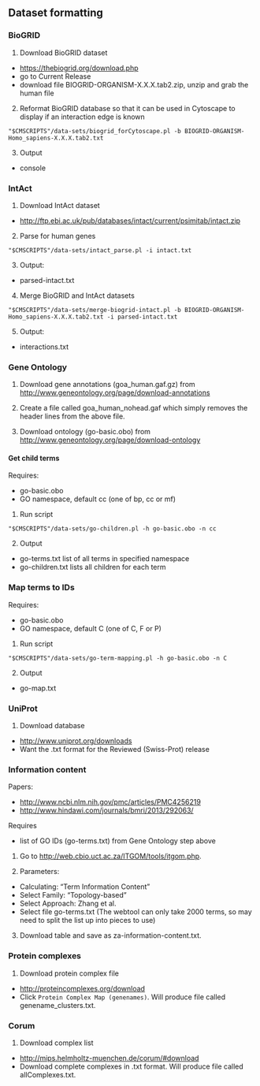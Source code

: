 ## Dataset formatting

### BioGRID

1. Download BioGRID dataset
* https://thebiogrid.org/download.php
* go to Current Release
* download file BIOGRID-ORGANISM-X.X.X.tab2.zip, unzip and grab the human file

2. Reformat BioGRID database so that it can be used in Cytoscape to display if an interaction edge is known
```
"$CMSCRIPTS"/data-sets/biogrid_forCytoscape.pl -b BIOGRID-ORGANISM-Homo_sapiens-X.X.X.tab2.txt
```

3. Output
* console

### IntAct

1. Download IntAct dataset
* http://ftp.ebi.ac.uk/pub/databases/intact/current/psimitab/intact.zip

2. Parse for human genes
```
"$CMSCRIPTS"/data-sets/intact_parse.pl -i intact.txt
```

3. Output:
* parsed-intact.txt

4. Merge BioGRID and IntAct datasets
```
"$CMSCRIPTS"/data-sets/merge-biogrid-intact.pl -b BIOGRID-ORGANISM-Homo_sapiens-X.X.X.tab2.txt -i parsed-intact.txt
```

5. Output:
* interactions.txt

### Gene Ontology

1. Download gene annotations (goa_human.gaf.gz) from http://www.geneontology.org/page/download-annotations

2. Create a file called goa_human_nohead.gaf which simply removes the header lines from the above file.

3. Download ontology (go-basic.obo) from http://www.geneontology.org/page/download-ontology

#### Get child terms

Requires:
* go-basic.obo
* GO namespace, default cc (one of bp, cc or mf)

1. Run script
```
"$CMSCRIPTS"/data-sets/go-children.pl -h go-basic.obo -n cc
```

2. Output
* go-terms.txt list of all terms in specified namespace
* go-children.txt lists all children for each term

### Map terms to IDs

Requires:
* go-basic.obo
* GO namespace, default C (one of C, F or P)

1. Run script
```
"$CMSCRIPTS"/data-sets/go-term-mapping.pl -h go-basic.obo -n C
```

2. Output
* go-map.txt

### UniProt

1. Download database
* http://www.uniprot.org/downloads
* Want the .txt format for the Reviewed (Swiss-Prot) release

### Information content

Papers:
* http://www.ncbi.nlm.nih.gov/pmc/articles/PMC4256219
* http://www.hindawi.com/journals/bmri/2013/292063/

Requires
* list of GO IDs (go-terms.txt) from Gene Ontology step above

1. Go to http://web.cbio.uct.ac.za/ITGOM/tools/itgom.php.

2. Parameters:
* Calculating: “Term Information Content”
* Select Family: “Topology-based”
* Select Approach: Zhang et al.
* Select file go-terms.txt (The webtool can only take 2000 terms, so may need to split the list up into pieces to use)

3. Download table and save as za-information-content.txt.

### Protein complexes

1. Download protein complex file
* http://proteincomplexes.org/download
* Click `Protein Complex Map (genenames)`. Will produce file called genename_clusters.txt.

### Corum

1. Download complex list
* http://mips.helmholtz-muenchen.de/corum/#download
* Download complete complexes in .txt format. Will produce file called allComplexes.txt.

